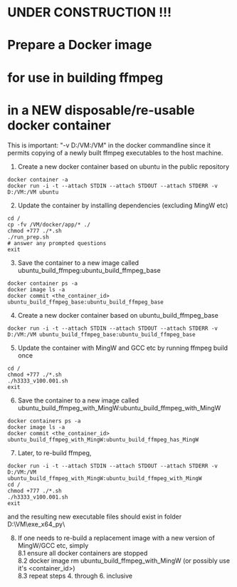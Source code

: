 # UNDER CONSTRUCTION !!!

# Prepare a Docker image  
# for use in building ffmpeg  
# in a NEW disposable/re-usable docker container  

This is important:  "-v D:/VM:/VM"  in the docker commandline
since it permits copying of a newly built ffmpeg executables
to the host machine.
 

1. Create a new docker container based on ubuntu in the public repository
```
docker container -a
docker run -i -t --attach STDIN --attach STDOUT --attach STDERR -v D:/VM:/VM ubuntu
```

2. Update the container by installing dependencies (excluding MingW etc)
```
cd /
cp -fv /VM/docker/app/* ./
chmod +777 ./*.sh
./run_prep.sh
# answer any prompted questions
exit
```

3. Save the container to a new image called ubuntu_build_ffmpeg:ubuntu_build_ffmpeg_base
```
docker container ps -a
docker image ls -a
docker commit <the_container_id> ubuntu_build_ffmpeg_base:ubuntu_build_ffmpeg_base
```

4. Create a new docker container based on ubuntu_build_ffmpeg_base
```
docker run -i -t --attach STDIN --attach STDOUT --attach STDERR -v D:/VM:/VM ubuntu_build_ffmpeg_base:ubuntu_build_ffmpeg_base
```

5. Update the container with MingW and GCC etc by running ffmpeg build once
```
cd /
chmod +777 ./*.sh
./h3333_v100.001.sh
exit
```

6. Save the container to a new image called ubuntu_build_ffmpeg_with_MingW:ubuntu_build_ffmpeg_with_MingW
```
docker containers ps -a
docker image ls -a
docker commit <the_container_id> ubuntu_build_ffmpeg_with_MingW:ubuntu_build_ffmpeg_has_MingW
```

7. Later, to re-build ffmpeg, 
```
docker run -i -t --attach STDIN --attach STDOUT --attach STDERR -v D:/VM:/VM ubuntu_build_ffmpeg_with_MingW:ubuntu_build_ffmpeg_with_MingW
cd /
chmod +777 ./*.sh
./h3333_v100.001.sh
exit
```
and the resulting new executable files should exist in folder D:\VM\exe_x64_py\  

8. If one needs to re-build a replacement image with a new version of MingW/GCC etc, simply   
8.1 ensure all docker containers are stopped  
8.2 docker image rm ubuntu_build_ffmpeg_with_MingW (or possibly use it's <container_id>)  
8.3 repeat steps 4. through 6. inclusive  

